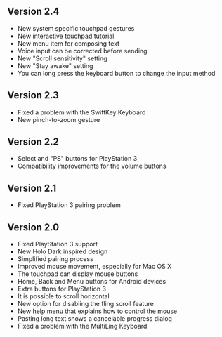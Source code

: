 Version 2.4
-----------
* New system specific touchpad gestures
* New interactive touchpad tutorial
* New menu item for composing text
* Voice input can be corrected before sending
* New "Scroll sensitivity" setting
* New "Stay awake" setting
* You can long press the keyboard button to change the input method



Version 2.3
-----------
* Fixed a problem with the SwiftKey Keyboard
* New pinch-to-zoom gesture



Version 2.2
-----------
* Select and "PS" buttons for PlayStation 3
* Compatibility improvements for the volume buttons



Version 2.1
-----------
* Fixed PlayStation 3 pairing problem



Version 2.0
-----------
* Fixed PlayStation 3 support
* New Holo Dark inspired design
* Simplified pairing process
* Improved mouse movement, especially for Mac OS X
* The touchpad can display mouse buttons
* Home, Back and Menu buttons for Android devices
* Extra buttons for PlayStation 3
* It is possible to scroll horizontal
* New option for disabling the fling scroll feature
* New help menu that explains how to control the mouse
* Pasting long text shows a cancelable progress dialog
* Fixed a problem with the MultiLing Keyboard
